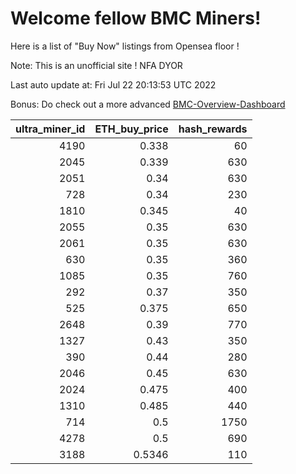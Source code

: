 # Welcome fellow BMC Miners!
Here is a list of "Buy Now" listings from Opensea floor !

Note: This is an unofficial site ! NFA DYOR

Last auto update at: Fri Jul 22 20:13:53 UTC 2022

Bonus: Do check out a more advanced [BMC-Overview-Dashboard](https://dune.com/defifunk/BMC-Overview-Dashboard)


|   ultra_miner_id |   ETH_buy_price |   hash_rewards |
|-----------------:|----------------:|---------------:|
|             4190 |          0.338  |             60 |
|             2045 |          0.339  |            630 |
|             2051 |          0.34   |            630 |
|              728 |          0.34   |            230 |
|             1810 |          0.345  |             40 |
|             2055 |          0.35   |            630 |
|             2061 |          0.35   |            630 |
|              630 |          0.35   |            360 |
|             1085 |          0.35   |            760 |
|              292 |          0.37   |            350 |
|              525 |          0.375  |            650 |
|             2648 |          0.39   |            770 |
|             1327 |          0.43   |            350 |
|              390 |          0.44   |            280 |
|             2046 |          0.45   |            630 |
|             2024 |          0.475  |            400 |
|             1310 |          0.485  |            440 |
|              714 |          0.5    |           1750 |
|             4278 |          0.5    |            690 |
|             3188 |          0.5346 |            110 |